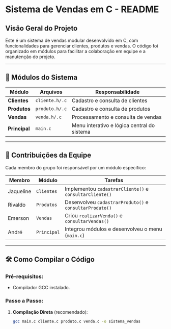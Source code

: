 # Sistema de Vendas em C - README

## Visão Geral do Projeto
Este é um sistema de vendas modular desenvolvido em C, com funcionalidades para gerenciar clientes, produtos e vendas. O código foi organizado em módulos para facilitar a colaboração em equipe e a manutenção do projeto.

---

## 📂 Módulos do Sistema
| Módulo       | Arquivos         | Responsabilidade                                |
|--------------|------------------|-----------------------------------------------|
| **Clientes** | `cliente.h/.c`   | Cadastro e consulta de clientes               |
| **Produtos** | `produto.h/.c`   | Cadastro e consulta de produtos               |
| **Vendas**   | `venda.h/.c`     | Processamento e consulta de vendas            |
| **Principal**| `main.c`         | Menu interativo e lógica central do sistema   |

---

## 👥 Contribuições da Equipe
Cada membro do grupo foi responsável por um módulo específico:

| Membro      | Módulo          | Tarefas                                      |
|-------------|-----------------|---------------------------------------------|
| Jaqueline  | `Clientes`      | Implementou `cadastrarCliente()` e `consultarCliente()` |
| Rivaldo | `Produtos`      | Desenvolveu `cadastrarProduto()` e `consultarProduto()` |
| Emerson | `Vendas`        | Criou `realizarVenda()` e `consultarVendas()`           |
| André    | `Principal`     | Integrou módulos e desenvolveu o menu (`main.c`)        |

---

## 🛠 Como Compilar o Código

### Pré-requisitos:
- Compilador GCC instalado.

### Passo a Passo:
1. **Compilação Direta** (recomendado):
   ```bash
   gcc main.c cliente.c produto.c venda.c -o sistema_vendas
   ```

